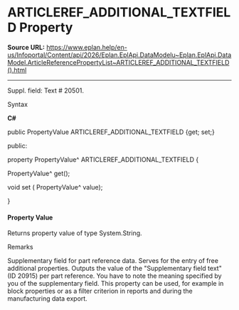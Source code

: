 # ARTICLEREF_ADDITIONAL_TEXTFIELD Property

**Source URL:** https://www.eplan.help/en-us/Infoportal/Content/api/2026/Eplan.EplApi.DataModelu~Eplan.EplApi.DataModel.ArticleReferencePropertyList~ARTICLEREF_ADDITIONAL_TEXTFIELD().html

---

Suppl. field: Text # 20501.

Syntax

**C#**



public PropertyValue ARTICLEREF_ADDITIONAL_TEXTFIELD {get; set;}

public:

property PropertyValue^ ARTICLEREF_ADDITIONAL_TEXTFIELD {

   PropertyValue^ get();

   void set (    PropertyValue^ value);

}


#### Property Value

Returns property value of type System.String.

Remarks

Supplementary field for part reference data. Serves for the entry of free additional properties. Outputs the value of the "Supplementary field text" (ID 20915) per part reference. You have to note the meaning specified by you of the supplementary field. This property can be used, for example in block properties or as a filter criterion in reports and during the manufacturing data export.
